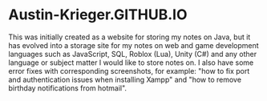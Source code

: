 # Austin-Krieger.GITHUB.IO
This was initially created as a website for storing my notes on Java, but it has evolved into a storage site for my notes on web and game development languages such as JavaScript, SQL, Roblox (Lua), Unity (C#) and any other language or subject matter I would like to store notes on. I also have some error fixes with corresponding screenshots, for example: 
"how to fix port and authentication issues when installing Xampp" and "how to remove birthday notifications from hotmail".
